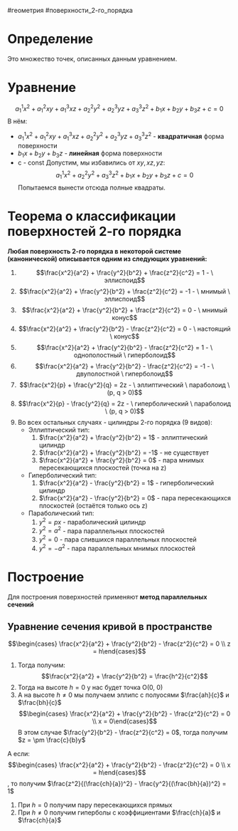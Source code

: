 #геометрия  #поверхности_2-го_порядка
# Определение
Это множество точек, описанных данным уравнением.
# Уравнение
$$a^1_1x^2 + a^2_1xy + a^3_1xz + a^2_2y^2 + a^3_2yz + a^3_3z^2 + b_1x + b_2y + b_3z + c = 0$$
В нём: 
- $a^1_1x^2 + a^2_1xy + a^3_1xz + a^2_2y^2 + a^3_2yz + a^3_3z^2$ - **квадратичная** форма поверхности
- $b_1x + b_2y + b_3z$ - **линейная** форма поверхности
- c - const
Допустим, мы избавились от $xy, xz, yz$:
$$a^1_1x^2 + a^2_2y^2 + a^3_3z^2 + b_1x + b_2y + b_3z + c = 0$$
Попытаемся вынести отсюда полные квадраты.
# Теорема о классификации поверхностей 2-го порядка
**Любая поверхность 2-го порядка в некоторой системе (канонической) описывается одним из следующих уравнений:**
1. $$\frac{x^2}{a^2} + \frac{y^2}{b^2} + \frac{z^2}{c^2} = 1 - \ эллиспоид$$
2. $$\frac{x^2}{a^2} + \frac{y^2}{b^2} + \frac{z^2}{c^2} = -1 - \ мнимый \  эллиспоид$$
3. $$\frac{x^2}{a^2} + \frac{y^2}{b^2} + \frac{z^2}{c^2} = 0 - \ мнимый конус$$
4. $$\frac{x^2}{a^2} + \frac{y^2}{b^2} - \frac{z^2}{c^2} = 0 - \ настоящий \ конус$$
5. $$\frac{x^2}{a^2} + \frac{y^2}{b^2} - \frac{z^2}{c^2} = 1 - \ однополостный \ гиперболоид$$
6. $$\frac{x^2}{a^2} + \frac{y^2}{b^2} - \frac{z^2}{c^2} = -1 - \ двуполостной \ гиперболоид$$
7. $$\frac{x^2}{p} + \frac{y^2}{q} = 2z - \ эллиптический \ параболоид \ (p, q > 0)$$
8. $$\frac{x^2}{p} - \frac{y^2}{q} = 2z - \ гиперболический \ параболоид \ (p, q > 0)$$
9. Во всех остальных случаях - цилиндры 2-го порядка (9 видов):
	- Эллиптический тип:
		1. $\frac{x^2}{a^2} + \frac{y^2}{b^2} = 1$ - эллиптический цилиндр
		2. $\frac{x^2}{a^2} + \frac{y^2}{b^2} = -1$ - не существует
		3. $\frac{x^2}{a^2} + \frac{y^2}{b^2} = 0$ - пара мнимых пересекающихся плоскостей (точка на z)
	- Гиперболический тип:
		1. $\frac{x^2}{a^2} - \frac{y^2}{b^2} = 1$ - гиперболический цилиндр
		2. $\frac{x^2}{a^2} - \frac{y^2}{b^2} = 0$ - пара пересекающихся плоскостей (остаётся только ось z)
	- Параболический тип:
		1. $y^2 = px$ - параболический цилиндр
		2. $y^2 = a^2$ - пара параллельных плоскостей
		3. $y^2 = 0$ - пара слившихся параллельных плоскостей
		4. $y^2 = -a^2$ - пара параллельных мнимых плоскостей
# Построение
Для построения поверхностей применяют **метод параллельных сечений**
## Уравнение сечения кривой в пространстве
$$\begin{cases} \frac{x^2}{a^2} + \frac{y^2}{b^2} - \frac{z^2}{c^2} = 0 \\ z = h\end{cases}$$

1. Тогда получим: 
$$\frac{x^2}{a^2} + \frac{y^2}{b^2} = \frac{h^2}{c^2}$$
2. Тогда на высоте $h = 0$ у нас будет точка O(0, 0)
3. А на высоте $h \neq 0$ мы получаем эллипс с полуосями $\frac{ah}{c}$ и $\frac{bh}{c}$
$$\begin{cases} \frac{x^2}{a^2} + \frac{y^2}{b^2} - \frac{z^2}{c^2} = 0 \\ x = 0\end{cases}$$
В этом случае $\frac{y^2}{b^2} - \frac{z^2}{c^2} = 0$, тогда получим $z = \pm \frac{c}{b}y$

А если:
$$\begin{cases} \frac{x^2}{a^2} + \frac{y^2}{b^2} - \frac{z^2}{c^2} = 0 \\ x = h\end{cases}$$, то получим $\frac{z^2}{(\frac{ch}{a})^2} - \frac{y^2}{(\frac{bh}{a})^2} = 1$
1. При $h = 0$ получим пару пересекающихся прямых
2. При $h \neq 0$ получим гиперболы с коэффициентами $\frac{ch}{a}$ и $\frac{ch}{a}$